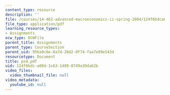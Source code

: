 ```yaml
---
content_type: resource
description: ''
file: /courses/14-462-advanced-macroeconomics-ii-spring-2004/124f6bdca00d1c6314898749a39da62b_ps4.pdf
file_type: application/pdf
learning_resource_types:
- Assignments
ocw_type: OCWFile
parent_title: Assignments
parent_type: CourseSection
parent_uid: 956a9c6e-8a7d-20d2-0f74-faa7e09e543d
resourcetype: Document
title: ps4.pdf
uid: 124f6bdc-a00d-1c63-1489-8749a39da62b
video_files:
  video_thumbnail_file: null
video_metadata:
  youtube_id: null
---
```

